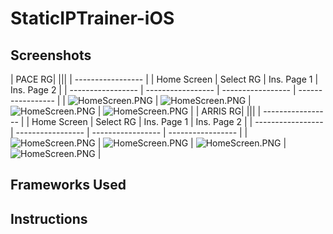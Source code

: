 # StaticIPTrainer-iOS

## Screenshots
| PACE RG| |||
| ----------------- | 
| Home Screen | Select RG | Ins. Page 1 | Ins. Page 2 | 
| ----------------- | ----------------- | ----------------- | ----------------- |
| ![HomeScreen.PNG](screenshots/HomeScreen.PNG) | ![HomeScreen.PNG](screenshots/SelectRG.PNG) | ![HomeScreen.PNG](screenshots/PaceInstructions1.PNG) | ![HomeScreen.PNG](screenshots/PaceInstructions2.PNG) | 
| ARRIS RG| |||
| ----------------- | 
| Home Screen | Select RG | Ins. Page 1 | Ins. Page 2 | 
| ----------------- | ----------------- | ----------------- | ----------------- |
| ![HomeScreen.PNG](screenshots/HomeScreen.PNG) | ![HomeScreen.PNG](screenshots/SelectRG.PNG) | ![HomeScreen.PNG](screenshots/ArrisInstructions1.PNG) | ![HomeScreen.PNG](screenshots/ArrisInstructions2.PNG) | 

## Frameworks Used

## Instructions
